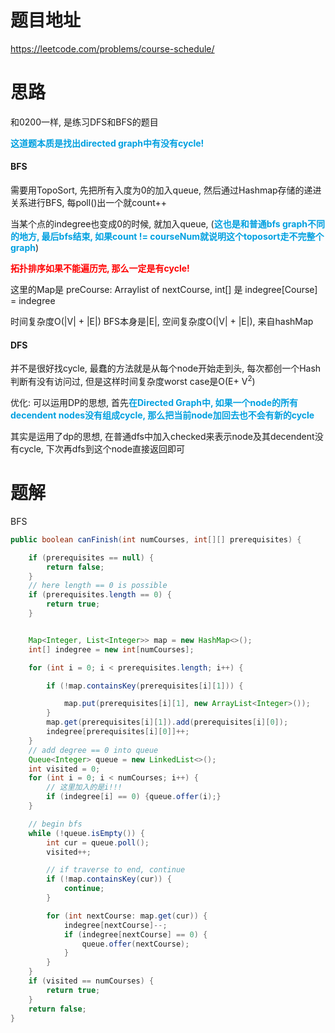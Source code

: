 # 题目地址

https://leetcode.com/problems/course-schedule/



# 思路

和0200一样, 是练习DFS和BFS的题目

<font color = grape>**这道题本质是找出directed graph中有没有cycle!**</font>

#### BFS

需要用TopoSort, 先把所有入度为0的加入queue, 然后通过Hashmap存储的递进关系进行BFS, 每poll()出一个就count++

当某个点的indegree也变成0的时候, 就加入queue, (<font color = grape>**这也是和普通bfs graph不同的地方, 最后bfs结束, 如果count != courseNum就说明这个toposort走不完整个graph**</font>)

<font color = red>**拓扑排序如果不能遍历完, 那么一定是有cycle!**</font>

这里的Map是 preCourse: Arraylist of nextCourse, int[] 是 indegree[Course] = indegree

时间复杂度O(|V| + |E|) BFS本身是|E|, 空间复杂度O(|V| + |E|), 来自hashMap



#### DFS

并不是很好找cycle, 最蠢的方法就是从每个node开始走到头, 每次都创一个Hash判断有没有访问过, 但是这样时间复杂度worst case是O(E+ V<sup>2</sup>)

优化: 可以运用DP的思想, 首先<font color = grape>**在Directed Graph中, 如果一个node的所有decendent nodes没有组成cycle, 那么把当前node加回去也不会有新的cycle**</font>

其实是运用了dp的思想,  在普通dfs中加入checked来表示node及其decendent没有cycle, 下次再dfs到这个node直接返回即可



# 题解

BFS

```java
public boolean canFinish(int numCourses, int[][] prerequisites) {

    if (prerequisites == null) {
        return false;
    }
    // here length == 0 is possible
    if (prerequisites.length == 0) {
        return true;
    }


    Map<Integer, List<Integer>> map = new HashMap<>();
    int[] indegree = new int[numCourses];

    for (int i = 0; i < prerequisites.length; i++) {

        if (!map.containsKey(prerequisites[i][1])) {

            map.put(prerequisites[i][1], new ArrayList<Integer>()); 
        } 
        map.get(prerequisites[i][1]).add(prerequisites[i][0]);    
        indegree[prerequisites[i][0]]++;
    }
    // add degree == 0 into queue
    Queue<Integer> queue = new LinkedList<>();
    int visited = 0;
    for (int i = 0; i < numCourses; i++) {
        // 这里加入的是i!!!
        if (indegree[i] == 0) {queue.offer(i);}
    }

    // begin bfs
    while (!queue.isEmpty()) {
        int cur = queue.poll();
        visited++;

        // if traverse to end, continue
        if (!map.containsKey(cur)) {
            continue;
        }

        for (int nextCourse: map.get(cur)) {
            indegree[nextCourse]--;
            if (indegree[nextCourse] == 0) {
                queue.offer(nextCourse);
            }
        }
    }
    if (visited == numCourses) {
        return true;
    }
    return false;
}
```

